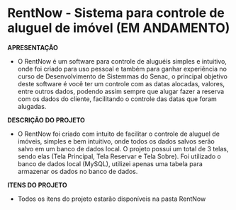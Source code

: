 # RentNow - Sistema para controle de aluguel de imóvel (EM ANDAMENTO)

**APRESENTAÇÃO**
   * O RentNow é um software para controle de aluguéis simples e intuitivo, onde foi criado para uso pessoal e também para ganhar experiência no curso de Desenvolvimento de Sistemmas do Senac, o principal objetivo deste software é você ter um controle com as datas alocadas, valores, entre outros dados, podendo assim sempre que alugar fazer a reserva com os dados do cliente, facilitando o controle das datas que foram alugadas.


**DESCRIÇÃO DO PROJETO**
   * O RentNow foi criado com intuito de facilitar o controle de aluguel de imóveis, simples e bem intuitivo, onde todos os dados salvos serão salvo em um banco de dados local. O projeto possui um total de 3 telas, sendo elas (Tela Principal, Tela Reservar e Tela Sobre). Foi utilizado o banco de dados local (MySQL), utilizei apenas uma tabela para armazenar os dados no banco de dados.


**ITENS DO PROJETO**
   * Todos os itens do projeto estarão disponíveis na pasta RentNow
